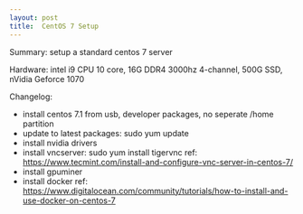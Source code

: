 ```yaml
---
layout: post
title:  CentOS 7 Setup
---
```


Summary: setup a standard centos 7 server

Hardware: intel i9 CPU 10 core, 16G DDR4 3000hz 4-channel, 500G SSD, nVidia Geforce 1070

Changelog:
 - install centos 7.1 from usb, developer packages, no seperate /home partition
 - update to latest packages: sudo yum update
 - install nvidia drivers
 - install vncserver: sudo yum install tigervnc
    ref: https://www.tecmint.com/install-and-configure-vnc-server-in-centos-7/
 - install gpuminer
 - install docker 
    ref: https://www.digitalocean.com/community/tutorials/how-to-install-and-use-docker-on-centos-7
    
